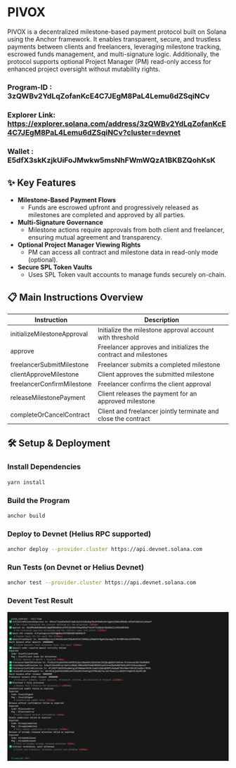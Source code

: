 

# PIVOX

PIVOX is a decentralized milestone-based payment protocol built on Solana using the Anchor framework.
It enables transparent, secure, and trustless payments between clients and freelancers, leveraging milestone tracking, escrowed funds management, and multi-signature logic.
Additionally, the protocol supports optional Project Manager (PM) read-only access for enhanced project oversight without mutability rights.

### Program-ID : 3zQWBv2YdLqZofanKcE4C7JEgM8PaL4Lemu6dZSqiNCv
### Explorer Link: https://explorer.solana.com/address/3zQWBv2YdLqZofanKcE4C7JEgM8PaL4Lemu6dZSqiNCv?cluster=devnet
### Wallet : E5dfX3skKzjkUiFoJMwkw5msNhFWmWQzA1BKBZQohKsK

## ✨ Key Features

- **Milestone-Based Payment Flows**
  - Funds are escrowed upfront and progressively released as milestones are completed and approved by all parties.
- **Multi-Signature Governance**
  - Milestone actions require approvals from both client and freelancer, ensuring mutual agreement and transparency.
- **Optional Project Manager Viewing Rights**
  - PM can access all contract and milestone data in read-only mode (optional).
- **Secure SPL Token Vaults**
  - Uses SPL Token vault accounts to manage funds securely on-chain.

## 📋 Main Instructions Overview

| Instruction                  | Description                                                   |
|------------------------------|---------------------------------------------------------------|
| initializeMilestoneApproval   | Initialize the milestone approval account with threshold     |
| approve                       | Freelancer approves and initializes the contract and milestones |
| freelancerSubmitMilestone     | Freelancer submits a completed milestone                     |
| clientApproveMilestone        | Client approves the submitted milestone                      |
| freelancerConfirmMilestone    | Freelancer confirms the client approval                      |
| releaseMilestonePayment       | Client releases the payment for an approved milestone        |
| completeOrCancelContract      | Client and freelancer jointly terminate and close the contract |

## 🛠️ Setup & Deployment

### Install Dependencies

```bash
yarn install
```

### Build the Program

```bash
anchor build
```

### Deploy to Devnet (Helius RPC supported)

```bash
anchor deploy --provider.cluster https://api.devnet.solana.com
```

### Run Tests (on Devnet or Helius Devnet)

```bash
anchor test --provider.cluster https://api.devnet.solana.com
```

### Devent Test Result

![Devent Test Result](./turbin3.png)